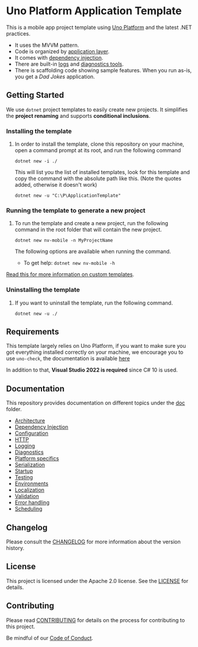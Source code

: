 ﻿# Uno Platform Application Template

This is a mobile app project template using [Uno Platform](https://github.com/unoplatform/uno) and the latest .NET practices.

- It uses the MVVM pattern.
- Code is organized by [application layer](doc/Architecture.md#Solution-Structure).
- It comes with [dependency injection](doc/DependencyInjection.md).
- There are built-in [logs](doc/Logging.md) and [diagnostics tools](doc/Diagnostics.md).
- There is scaffolding code showing sample features.
  When you run as-is, you get a _Dad Jokes_ application.

## Getting Started

We use `dotnet` project templates to easily create new projects. It simplifies the **project renaming** and supports **conditional inclusions**.

### Installing the template

1. In order to install the template, clone this repository on your machine, open a command prompt at its root, and run the following command

   `dotnet new -i ./`

    This will list you the list of installed templates, look for this template and copy the command with the absolute path like this. (Note the quotes added, otherwise it doesn't work)

    `dotnet new -u "C:\P\ApplicationTemplate"`

### Running the template to generate a new project

1. To run the template and create a new project, run the following command in the root folder that will contain the new project.

    `dotnet new nv-mobile -n MyProjectName`

    The following options are available when running the command.

    - To get help: `dotnet new nv-mobile -h`

[Read this for more information on custom templates](https://docs.microsoft.com/en-us/dotnet/core/tools/custom-templates).

### Uninstalling the template
1. If you want to uninstall the template, run the following command.

    `dotnet new -u ./`

## Requirements

This template largely relies on Uno Platform, if you want to make sure you got everything installed correctly on your machine, we encourage you to use `uno-check`, the documentation is available [here](https://platform.uno/docs/articles/uno-check.html)

In addition to that, **Visual Studio 2022 is required** since C# 10 is used.

## Documentation

This repository provides documentation on different topics under the [doc](doc/) folder.

- [Architecture](doc/Architecture.md)
- [Dependency Injection](doc/DependencyInjection.md)
- [Configuration](doc/Configuration.md)
- [HTTP](doc/HTTP.md)
- [Logging](doc/Logging.md)
- [Diagnostics](doc/Diagnostics.md)
- [Platform specifics](doc/PlatformSpecifics.md)
- [Serialization](doc/Serialization.md)
- [Startup](doc/Startup.md)
- [Testing](doc/Testing.md)
- [Environments](doc/Environments.md)
- [Localization](doc/Localization.md)
- [Validation](doc/Validation.md)
- [Error handling](doc/ErrorHandling.md)
- [Scheduling](doc/Scheduling.md)

## Changelog

Please consult the [CHANGELOG](CHANGELOG.md) for more information about the version history.

## License

This project is licensed under the Apache 2.0 license. See the [LICENSE](LICENSE) for details.

## Contributing

Please read [CONTRIBUTING](CONTRIBUTING.md) for details on the process for contributing to this project.

Be mindful of our [Code of Conduct](CODE_OF_CONDUCT.md).
